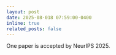 ```yaml
---
layout: post
date: 2025-08-018 07:59:00-0400
inline: true
related_posts: false
---
```


One paper is accepted by NeurIPS 2025.